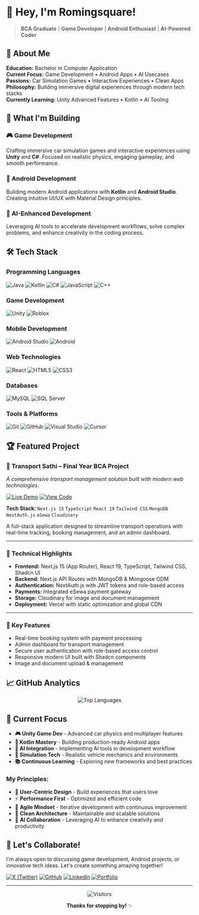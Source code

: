 # 👋 Hey, I'm Romingsquare!

> **BCA Graduate** | **Game Developer** | **Android Enthusiast** | **AI-Powered Coder**

## 🚀 About Me

**Education:** Bachelor in Computer Application  
**Current Focus:** Game Development • Android Apps • AI Usecases  
**Passions:** Car Simulation Games • Interactive Experiences • Clean Apps  
**Philosophy:** Building immersive digital experiences through modern tech stacks  
**Currently Learning:** Unity Advanced Features • Kotlin  • AI Tooling  


## 💫 What I'm Building

### 🎮 **Game Development**
Crafting immersive car simulation games and interactive experiences using **Unity** and **C#**. Focused on realistic physics, engaging gameplay, and smooth performance.

### 📱 **Android Development**  
Building modern Android applications with **Kotlin** and **Android Studio**. Creating intuitive UI/UX with Material Design principles.

### 🤖 **AI-Enhanced Development**
Leveraging AI tools to accelerate development workflows, solve complex problems, and enhance creativity in the coding process.

## 🛠 Tech Stack

### **Programming Languages**
![Java](https://img.shields.io/badge/Java-%23ED8B00.svg?style=for-the-badge&logo=java&logoColor=white)
![Kotlin](https://img.shields.io/badge/Kotlin-%237F52FF.svg?style=for-the-badge&logo=kotlin&logoColor=white)
![C#](https://img.shields.io/badge/C%23-%23239120.svg?style=for-the-badge&logo=csharp&logoColor=white)
![JavaScript](https://img.shields.io/badge/JavaScript-%23323330.svg?style=for-the-badge&logo=javascript&logoColor=%23F7DF1E)
![C++](https://img.shields.io/badge/C++-%2300599C.svg?style=for-the-badge&logo=c%2B%2B&logoColor=white)

### **Game Development**
![Unity](https://img.shields.io/badge/Unity-%23000000.svg?style=for-the-badge&logo=unity&logoColor=white)
![Roblox](https://img.shields.io/badge/Roblox-%23000000.svg?style=for-the-badge&logo=roblox&logoColor=white)

### **Mobile Development**
![Android Studio](https://img.shields.io/badge/Android%20Studio-4285F4.svg?style=for-the-badge&logo=android-studio&logoColor=white)
![Android](https://img.shields.io/badge/Android-34A853?style=for-the-badge&logo=android&logoColor=white)

### **Web Technologies**
![React](https://img.shields.io/badge/React-%2320232a.svg?style=for-the-badge&logo=react&logoColor=%2361DAFB)
![HTML5](https://img.shields.io/badge/HTML5-%23E34F26.svg?style=for-the-badge&logo=html5&logoColor=white)
![CSS3](https://img.shields.io/badge/CSS3-%231572B6.svg?style=for-the-badge&logo=css3&logoColor=white)

### **Databases**
![MySQL](https://img.shields.io/badge/MySQL-4479A1.svg?style=for-the-badge&logo=mysql&logoColor=white)
![SQL Server](https://img.shields.io/badge/SQL%20Server-CC2927?style=for-the-badge&logo=microsoft-sql-server&logoColor=white)

### **Tools & Platforms**
![Git](https://img.shields.io/badge/Git-%23F05033.svg?style=for-the-badge&logo=git&logoColor=white)
![GitHub](https://img.shields.io/badge/GitHub-%23121011.svg?style=for-the-badge&logo=github&logoColor=white)
![Visual Studio](https://img.shields.io/badge/Visual%20Studio-5C2D91.svg?style=for-the-badge&logo=visual-studio&logoColor=white)
![Cursor](https://img.shields.io/badge/Cursor-A855F7.svg?style=for-the-badge&logo=cursor&logoColor=white)

## 🏆 Featured Project

### 🚛 **Transport Sathi** – Final Year BCA Project  
*A comprehensive transport management solution built with modern web technologies.*

[![Live Demo](https://img.shields.io/badge/🚀_Live_Demo-8A2BE2?style=for-the-badge)](https://transport-sathi.vercel.app/)
[![View Code](https://img.shields.io/badge/📁_View_Code-181717?style=for-the-badge&logo=github)](https://github.com/Romingsquare/Transport_sathi)

**Tech Stack:** `Next.js 15` `TypeScript` `React 19` `Tailwind CSS` `MongoDB` `NextAuth.js` `eSewa` `Cloudinary`

A full-stack application designed to streamline transport operations with real-time tracking, booking management, and an admin dashboard.

---

### 🔧 Technical Highlights
- **Frontend:** Next.js 15 (App Router), React 19, TypeScript, Tailwind CSS, Shadcn UI  
- **Backend:** Next.js API Routes with MongoDB & Mongoose ODM  
- **Authentication:** NextAuth.js with JWT tokens and role-based access  
- **Payments:** Integrated eSewa payment gateway  
- **Storage:** Cloudinary for image and document management  
- **Deployment:** Vercel with static optimization and global CDN  

---

### 🚀 Key Features
- Real-time booking system with payment processing  
- Admin dashboard for transport management  
- Secure user authentication with role-based access control  
- Responsive modern UI built with Shadcn components  
- Image and document upload & management  

## 📈 GitHub Analytics

<div align="center">

![Top Languages](https://github-readme-stats.vercel.app/api/top-langs/?username=Romingsquare&layout=compact&theme=radical&hide_border=true&bg_color=00000000)

</div>

## 🎯 Current Focus

- **🎮 Unity Game Dev** - Advanced car physics and multiplayer features
- **📱 Kotlin Mastery** - Building production-ready Android apps
- **🤖 AI Integration** - Implementing AI tools in development workflow
- **🚗 Simulation Tech** - Realistic vehicle mechanics and environments
- **📚 Continuous Learning** - Exploring new frameworks and best practices


### **My Principles:**
- 🎨 **User-Centric Design** - Build experiences that users love
- ⚡ **Performance First** - Optimized and efficient code
- 🔄 **Agile Mindset** - Iterative development with continuous improvement
- 🧩 **Clean Architecture** - Maintainable and scalable solutions
- 🤝 **AI Collaboration** - Leveraging AI to enhance creativity and productivity

## 🌟 Let's Collaborate!

I'm always open to discussing game development, Android projects, or innovative tech ideas. Let's create something amazing together!

[![X (Twitter)](https://img.shields.io/badge/X-%23000000.svg?style=for-the-badge&logo=X&logoColor=white)](https://x.com/Romingsquare)
[![GitHub](https://img.shields.io/badge/GitHub-%23121011.svg?style=for-the-badge&logo=github&logoColor=white)](https://github.com/Romingsquare)
[![LinkedIn](https://img.shields.io/badge/LinkedIn-%230077B5.svg?style=for-the-badge&logo=linkedin&logoColor=white)](https://linkedin.com/in/romingsquare)
[![Portfolio](https://img.shields.io/badge/🌐_Portfolio-FF6B6B?style=for-the-badge)](https://romingsquare.dev)

---

<div align="center">

![Visitors](https://komarev.com/ghpvc/?username=Romingsquare&color=blueviolet&style=flat-square&label=👀+Visitors)

**Thanks for stopping by!** ✨

</div>
